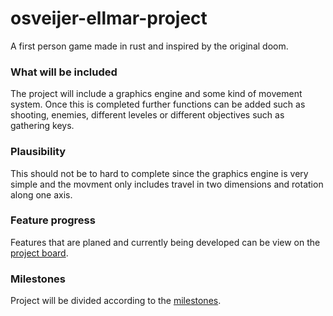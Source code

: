 # osveijer-ellmar-project
A first person game made in rust and inspired by the original doom.

### What will be included

The project will include a graphics engine and some kind of movement system. Once this is completed further functions can be added such as shooting, enemies, different leveles or different objectives such as gathering keys. 

### Plausibility

This should not be to hard to complete since the graphics engine is very simple and the movment only includes travel in two dimensions and rotation along one axis.

### Feature progress

Features that are planed and currently being developed can be view on the [project board](https://github.com/INDAPlus21/osveijer-ellmar-project/projects/1?query=is%3Aopen+sort%3Aupdated-desc).

### Milestones

Project will be divided according to the [milestones](https://github.com/INDAPlus21/osveijer-ellmar-project/milestones).